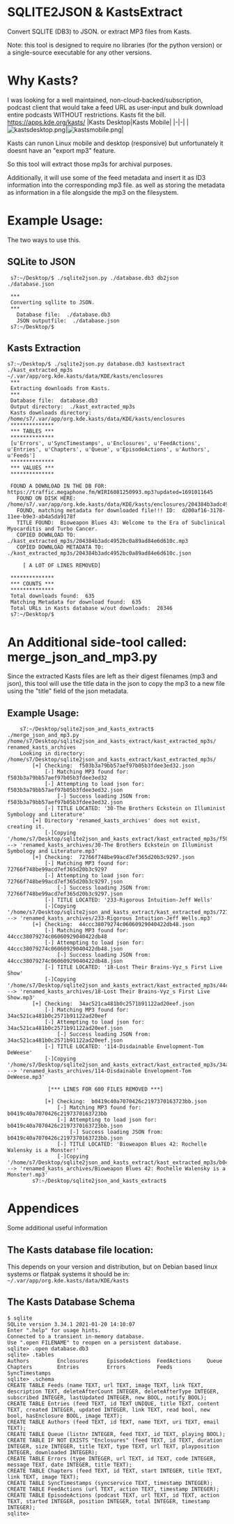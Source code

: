 # SQLITE2JSON & KastsExtract
Convert SQLITE (DB3) to JSON.
or extract MP3 files from Kasts.

Note: this tool is designed to require no libraries (for the python version) or 
a single-source executable for any other versions.

# Why Kasts?
I was looking for a well maintained, non-cloud-backed/subscription, podcast client that
would take a feed URL as user-input and bulk download entire podcasts WITHOUT restrictions.
Kasts fit the bill.
https://apps.kde.org/kasts/
|Kasts Desktop|Kasts Mobile|
|-|-|
|![kastsdesktop.png](https://cdn.kde.org/screenshots/kasts/kasts-desktop.png)|![kastsmobile.png](https://cdn.kde.org/screenshots/kasts/kasts-mobile.png)|

Kasts can runon Linux mobile and desktop (responsive) but unfortunately it doesnt have an "export mp3" feature.

So this tool will extract those mp3s for archival purposes. 

Additionally, it will use some of the feed metadata and insert it as ID3 information into the corresponding mp3 file.
as well as storing the metadata as information in a file alongside the mp3 on the filesystem.

# Example Usage: 
The two ways to use this.

## SQLite to JSON
``` 
 s7:~/Desktop/$ ./sqlite2json.py ./database.db3 db2json ./database.json
 
 ***
 Converting sqllite to JSON.
 *** 
   Database file:  ./database.db3
   JSON outputfile:  ./database.json
 s7:~/Desktop/$ 
```

## Kasts Extraction
```
s7:~/Desktop/$ ./sqlite2json.py database.db3 kastsextract ./kast_extracted_mp3s ~/.var/app/org.kde.kasts/data/KDE/kasts/enclosures
 ***
 Extracting downloads from Kasts.
 ***
 Database file:  database.db3
 Output directory:  ./kast_extracted_mp3s
 Kasts downloads directory:  /home/s7/.var/app/org.kde.kasts/data/KDE/kasts/enclosures
 **************
 *** TABLES ***
 **************
 [u'Errors', u'SyncTimestamps', u'Enclosures', u'FeedActions', u'Entries', u'Chapters', u'Queue', u'EpisodeActions', u'Authors', u'Feeds']
 **************
 *** VALUES ***
 **************
 
 FOUND A DOWNLOAD IN THE DB FOR:  https://traffic.megaphone.fm/WIRI6081250993.mp3?updated=1691011645 
   FOUND ON DISK HERE:  /home/s7/.var/app/org.kde.kasts/data/KDE/kasts/enclosures/204384b3adc4952bc0a89ad84e6d610c
   FOUND, matching metadata for downloaded file!!! ID:  d200af16-3178-11ee-b9e3-ab4a5da9178f
   TITLE FOUND:  Bioweapon Blues 43: Welcome to the Era of Subclinical Myocarditis and Turbo Cancer.
   COPIED DOWNLOAD TO:  ./kast_extracted_mp3s/204384b3adc4952bc0a89ad84e6d610c.mp3
   COPIED DOWNLOAD METADATA TO:  ./kast_extracted_mp3s/204384b3adc4952bc0a89ad84e6d610c.json
 
     [ A LOT OF LINES REMOVED]
 
 **************
 *** COUNTS ***
 **************
 Total downloads found:  635
 Matching Metadata for download found:  635
 Total URLs in Kasts database w/out downloads:  28346
 s7:~/Desktop/$ 
```
# An Additional side-tool called: merge_json_and_mp3.py 
Since the extracted Kasts files are left as their digest filenames (mp3 and json), this tool
will use the title data in the json to copy the mp3 to a new file using the "title" field of
the json metadata.

## Example Usage:
```
    s7:~/Desktop/sqlite2json_and_kasts_extract$ ./merge_json_and_mp3.py /home/s7/Desktop/sqlite2json_and_kasts_extract/kast_extracted_mp3s/ renamed_kasts_archives
    Looking in directory:  /home/s7/Desktop/sqlite2json_and_kasts_extract/kast_extracted_mp3s/
        [+] Checking:  f503b3a79bb57aef97b05b3fdee3ed32.json
            [-] Matching MP3 found for:  f503b3a79bb57aef97b05b3fdee3ed32
            [-] Attempting to load json for: f503b3a79bb57aef97b05b3fdee3ed32.json
                [-] Success loading JSON from:  f503b3a79bb57aef97b05b3fdee3ed32.json
            [-] TITLE LOCATED: '30-The Brothers Eckstein on Illuminist Symbology and Literature'
        [+] Directory 'renamed_kasts_archives' does not exist, creating it.
            [-]Copying '/home/s7/Desktop/sqlite2json_and_kasts_extract/kast_extracted_mp3s/f503b3a79bb57aef97b05b3fdee3ed32.mp3' --> 'renamed_kasts_archives/30-The Brothers Eckstein on Illuminist Symbology and Literature.mp3'
        [+] Checking:  72766f748be99acd7ef365d20b3c9297.json
            [-] Matching MP3 found for:  72766f748be99acd7ef365d20b3c9297
            [-] Attempting to load json for: 72766f748be99acd7ef365d20b3c9297.json
                [-] Success loading JSON from:  72766f748be99acd7ef365d20b3c9297.json
            [-] TITLE LOCATED: '233-Rigorous Intuition-Jeff Wells'
            [-]Copying '/home/s7/Desktop/sqlite2json_and_kasts_extract/kast_extracted_mp3s/72766f748be99acd7ef365d20b3c9297.mp3' --> 'renamed_kasts_archives/233-Rigorous Intuition-Jeff Wells.mp3'
        [+] Checking:  44ccc38079274c06060929040422db48.json
            [-] Matching MP3 found for:  44ccc38079274c06060929040422db48
            [-] Attempting to load json for: 44ccc38079274c06060929040422db48.json
                [-] Success loading JSON from:  44ccc38079274c06060929040422db48.json
            [-] TITLE LOCATED: '18-Lost Their Brains-Vyz_s First Live Show'
            [-]Copying '/home/s7/Desktop/sqlite2json_and_kasts_extract/kast_extracted_mp3s/44ccc38079274c06060929040422db48.mp3' --> 'renamed_kasts_archives/18-Lost Their Brains-Vyz_s First Live Show.mp3'
        [+] Checking:  34ac521ca481b0c2571b91122ad20eef.json
            [-] Matching MP3 found for:  34ac521ca481b0c2571b91122ad20eef
            [-] Attempting to load json for: 34ac521ca481b0c2571b91122ad20eef.json
                [-] Success loading JSON from:  34ac521ca481b0c2571b91122ad20eef.json
            [-] TITLE LOCATED: '114-Disdainable Envelopment-Tom DeWeese'
            [-]Copying '/home/s7/Desktop/sqlite2json_and_kasts_extract/kast_extracted_mp3s/34ac521ca481b0c2571b91122ad20eef.mp3' --> 'renamed_kasts_archives/114-Disdainable Envelopment-Tom DeWeese.mp3'
 
             [*** LINES FOR 600 FILES REMOVED ***]

            [+] Checking:  b0419c40a7070426c2197370163723bb.json
                [-] Matching MP3 found for:  b0419c40a7070426c2197370163723bb
                [-] Attempting to load json for: b0419c40a7070426c2197370163723bb.json
                    [-] Success loading JSON from:  b0419c40a7070426c2197370163723bb.json
                [-] TITLE LOCATED: 'Bioweapon Blues 42: Rochelle Walensky is a Monster!'
                [-]Copying '/home/s7/Desktop/sqlite2json_and_kasts_extract/kast_extracted_mp3s/b0419c40a7070426c2197370163723bb.mp3' --> 'renamed_kasts_archives/Bioweapon Blues 42: Rochelle Walensky is a Monster!.mp3'
        s7:~/Desktop/sqlite2json_and_kasts_extract$
```
# Appendices
Some additional useful information

## The Kasts database file location:
This depends on your version and distribution, but on Debian based linux systems or flatpak systems it should be in:
`~/.var/app/org.kde.kasts/data/KDE/kasts`

## The Kasts Database Schema
```
$ sqlite
SQLite version 3.34.1 2021-01-20 14:10:07
Enter ".help" for usage hints.
Connected to a transient in-memory database.
Use ".open FILENAME" to reopen on a persistent database.
sqlite> .open database.db3
sqlite> .tables
Authors         Enclosures      EpisodeActions  FeedActions     Queue         
Chapters        Entries         Errors          Feeds           SyncTimestamps
sqlite> .schema
CREATE TABLE Feeds (name TEXT, url TEXT, image TEXT, link TEXT, description TEXT, deleteAfterCount INTEGER, deleteAfterType INTEGER, subscribed INTEGER, lastUpdated INTEGER, new BOOL, notify BOOL);
CREATE TABLE Entries (feed TEXT, id TEXT UNIQUE, title TEXT, content TEXT, created INTEGER, updated INTEGER, link TEXT, read bool, new bool, hasEnclosure BOOL, image TEXT);
CREATE TABLE Authors (feed TEXT, id TEXT, name TEXT, uri TEXT, email TEXT);
CREATE TABLE Queue (listnr INTEGER, feed TEXT, id TEXT, playing BOOL);
CREATE TABLE IF NOT EXISTS "Enclosures" (feed TEXT, id TEXT, duration INTEGER, size INTEGER, title TEXT, type TEXT, url TEXT, playposition INTEGER, downloaded INTEGER);
CREATE TABLE Errors (type INTEGER, url TEXT, id TEXT, code INTEGER, message TEXT, date INTEGER, title TEXT);
CREATE TABLE Chapters (feed TEXT, id TEXT, start INTEGER, title TEXT, link TEXT, image TEXT);
CREATE TABLE SyncTimestamps (syncservice TEXT, timestamp INTEGER);
CREATE TABLE FeedActions (url TEXT, action TEXT, timestamp INTEGER);
CREATE TABLE EpisodeActions (podcast TEXT, url TEXT, id TEXT, action TEXT, started INTEGER, position INTEGER, total INTEGER, timestamp INTEGER);
sqlite> 
```


